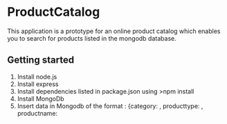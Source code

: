 ProductCatalog
==============

This application is a prototype for an online product catalog which enables you to search for products listed in the mongodb database.

Getting started
---------------

1. Install node.js
2. Install express
3. Install dependencies listed in package.json using >npm install
4. Install MongoDb
5. Insert data in Mongodb of the format : {category:<category such as appliance>
																					, producttype:<type such as refrigerator>
																					, productname:<title like xyz refrigerator>
																					, meta:{[brand:<brand>, dimension:<dimension>, color:<color>,....]}}
6. Start the server using 'nodetest1>npm start'
7. Browse to localhost:3000/findproduct 

Application architecture:
-------------------------
1. Jade pages in view:
         findproduct.jade : category and search input
         products.jade : display search results
2. index.js defines the route, connects to mongodb and sends data to the views.

